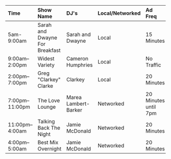| Time           | Show Name                      | DJ's                 | Local/Networked   | Ad Freq              | News Freq   |
|:---------------|:-------------------------------|:---------------------|:------------------|:---------------------|:------------|
| 5am-9:00am     | Sarah and Dwayne For Breakfast | Sarah and Dwayne     | Local             | 15 Minutes           | 30 Minutes  |
| 9:00am–2:00pm  | Widest Variety                 | Cameron Humphries    | Local             | No Traffic           | 30 Minutes  |
| 2:00pm–7:00pm  | Greg "Clarkey" Clarke          | Clarkey              | Local             | 20 Minutes           | 60 Minutes  |
| 7:00pm–11:00pm | The Love Lounge                | Marea Lambert-Barker | Networked         | 20 Minutes until 7pm | 20 Minutes  |
| 11:00pm–4:00am | Talking Back The Night         | Jamie McDonald       | Networked         | 20 Minutes           | 1 Hour      |
| 4:00pm–5:00am  | Best Mix Overnight             | Jamie McDonald       | Networked         | 20 Minutes           | 1 Hour      |